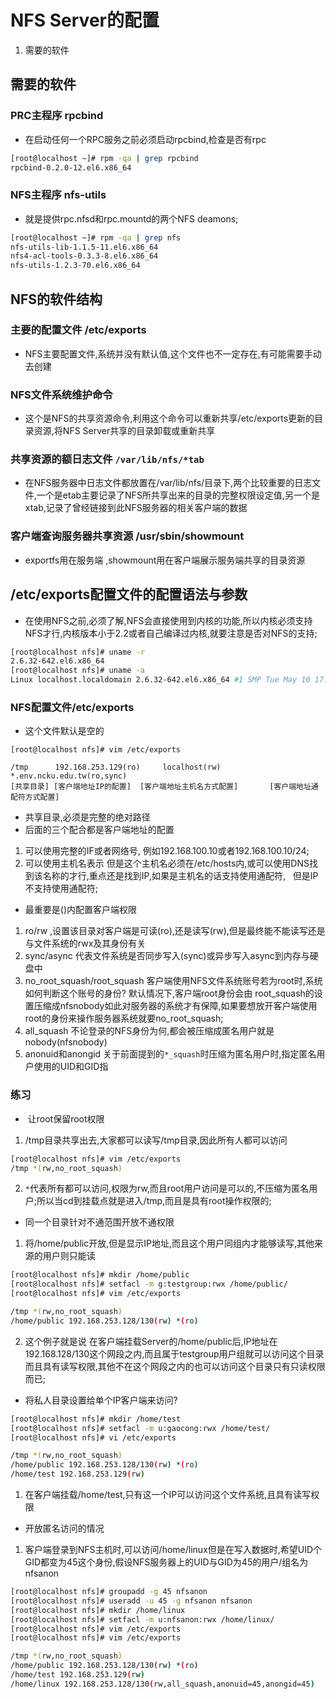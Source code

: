 

# NFS Server的配置

1. 需要的软件



## 需要的软件

### PRC主程序 rpcbind
* 在启动任何一个RPC服务之前必须启动rpcbind,检查是否有rpc
```bash
[root@localhost ~]# rpm -qa | grep rpcbind
rpcbind-0.2.0-12.el6.x86_64
````

### NFS主程序 nfs-utils
* 就是提供rpc.nfsd和rpc.mountd的两个NFS deamons;
```bash
[root@localhost ~]# rpm -qa | grep nfs
nfs-utils-lib-1.1.5-11.el6.x86_64
nfs4-acl-tools-0.3.3-8.el6.x86_64
nfs-utils-1.2.3-70.el6.x86_64
````

## NFS的软件结构

### 主要的配置文件 /etc/exports
* NFS主要配置文件,系统并没有默认值,这个文件也不一定存在,有可能需要手动去创建

### NFS文件系统维护命令
* 这个是NFS的共享资源命令,利用这个命令可以重新共享/etc/exports更新的目录资源,将NFS Server共享的目录卸载或重新共享
### 共享资源的额日志文件  `/var/lib/nfs/*tab`
* 在NFS服务器中日志文件都放置在/var/lib/nfs/目录下,两个比较重要的日志文件,一个是etab主要记录了NFS所共享出来的目录的完整权限设定值,另一个是xtab,记录了曾经链接到此NFS服务器的相关客户端的数据

### 客户端查询服务器共享资源 /usr/sbin/showmount
* exportfs用在服务端 ,showmount用在客户端展示服务端共享的目录资源

## /etc/exports配置文件的配置语法与参数

* 在使用NFS之前,必须了解,NFS会直接使用到内核的功能,所以内核必须支持NFS才行,内核版本小于2.2或者自己编译过内核,就要注意是否对NFS的支持;
```bash
[root@localhost nfs]# uname -r
2.6.32-642.el6.x86_64
[root@localhost nfs]# uname -a
Linux localhost.localdomain 2.6.32-642.el6.x86_64 #1 SMP Tue May 10 17:27:01 UTC 2016 x86_64 x86_64 x86_64 GNU/Linux
````

### NFS配置文件/etc/exports

* 这个文件默认是空的
````
[root@localhost nfs]# vim /etc/exports 

/tmp      192.168.253.129(ro)     localhost(rw)           *.env.ncku.edu.tw(ro,sync)
[共享目录] [客户端地址IP的配置]  [客户端地址主机名方式配置]       [客户端地址通配符方式配置]
````
* 共享目录,必须是完整的绝对路径
* 后面的三个配合都是客户端地址的配置
1. 可以使用完整的IF或者网络号, 例如192.168.100.10或者192.168.100.10/24;
2. 可以使用主机名表示 但是这个主机名必须在/etc/hosts内,或可以使用DNS找到该名称的才行,重点还是找到IP,如果是主机名的话支持使用通配符,   但是IP不支持使用通配符;
* 最重要是()内配置客户端权限
1. ro/rw ,设置该目录对客户端是可读(ro),还是读写(rw),但是最终能不能读写还是与文件系统的rwx及其身份有关
2. sync/async 代表文件系统是否同步写入(sync)或异步写入async到内存与硬盘中
3. no_root_squash/root_squash 客户端使用NFS文件系统账号若为root时,系统如何判断这个账号的身份? 默认情况下,客户端root身份会由          root_squash的设置压缩成nfsnobody如此对服务器的系统才有保障,如果要想放开客户端使用root的身份来操作服务器系统就要no_root_squash;
4. all_squash 不论登录的NFS身份为何,都会被压缩成匿名用户就是nobody(nfsnobody)
5. anonuid和anongid 关于前面提到的`*_squash`时压缩为匿名用户时,指定匿名用户使用的UID和GID指

### 练习 

*  让root保留root权限
1. /tmp目录共享出去,大家都可以读写/tmp目录,因此所有人都可以访问
```bash
[root@localhost nfs]# vim /etc/exports 
/tmp *(rw,no_root_squash)
````
2. `*`代表所有都可以访问,权限为rw,而且root用户访问是可以的,不压缩为匿名用户;所以当cd到挂载点就是进入/tmp,而且是具有root操作权限的;

* 同一个目录针对不通范围开放不通权限
1. 将/home/public开放,但是显示IP地址,而且这个用户同组内才能够读写,其他来源的用户则只能读
```bash
[root@localhost nfs]# mkdir /home/public
[root@localhost nfs]# setfacl -m g:testgroup:rwx /home/public/
[root@localhost nfs]# vim /etc/exports 

/tmp *(rw,no_root_squash)
/home/public 192.168.253.128/130(rw) *(ro)
````

2. 这个例子就是说 在客户端挂载Server的/home/public后,IP地址在192.168.128/130这个网段之内,而且属于testgroup用户组就可以访问这个目录而且具有读写权限,其他不在这个网段之内的也可以访问这个目录只有只读权限而已;

* 将私人目录设置给单个IP客户端来访问?
```bash
[root@localhost nfs]# mkdir /home/test
[root@localhost nfs]# setfacl -m u:gaocong:rwx /home/test/
[root@localhost nfs]# vi /etc/exports 

/tmp *(rw,no_root_squash)
/home/public 192.168.253.128/130(rw) *(ro)
/home/test 192.168.253.129(rw)
````
1. 在客户端挂载/home/test,只有这一个IP可以访问这个文件系统,且具有读写权限


* 开放匿名访问的情况
1. 客户端登录到NFS主机时,可以访问/home/linux但是在写入数据时,希望UID个GID都变为45这个身份,假设NFS服务器上的UID与GID为45的用户/组名为nfsanon
```bash
[root@localhost nfs]# groupadd -g 45 nfsanon
[root@localhost nfs]# useradd -u 45 -g nfsanon nfsanon
[root@localhost nfs]# mkdir /home/linux
[root@localhost nfs]# setfacl -m u:nfsanon:rwx /home/linux/
[root@localhost nfs]# vim /etc/exports 
[root@localhost nfs]# vim /etc/exports 

/tmp *(rw,no_root_squash)
/home/public 192.168.253.128/130(rw) *(ro)
/home/test 192.168.253.129(rw)
/home/linux 192.168.253.128/130(rw,all_squash,anonuid=45,anongid=45)
````

